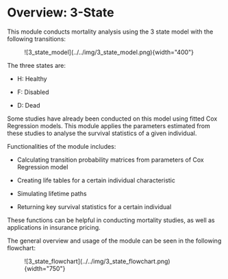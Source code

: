 # Overview: 3-State

This module conducts mortality analysis using the 3 state model with the following transitions: 

<figure markdown>
  ![3_state_model](../../img/3_state_model.png){width="400"}
</figure>

The three states are: 

* H: Healthy

* F: Disabled 

* D: Dead

Some studies have already been conducted on this model using fitted Cox Regression models. This module
applies the parameters estimated from these studies to analyse the survival statistics of a given
individual. 

Functionalities of the module includes:

* Calculating transition probability matrices from parameters of Cox Regression model

* Creating life tables for a certain individual characteristic

* Simulating lifetime paths 

* Returning key survival statistics for a certain individual 

These functions can be helpful in conducting mortality studies, as well as applications in 
insurance pricing. 

The general overview and usage of the module can be seen in the following flowchart: 

<figure markdown>
  ![3_state_flowchart](../../img/3_state_flowchart.png){width="750"}
</figure>

